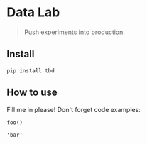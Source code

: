<!--

#################################################
### THIS FILE WAS AUTOGENERATED! DO NOT EDIT! ###
#################################################
# file to edit: nbs/index.ipynb
# command to build the docs after a change: nbdev_build_docs

-->

# Data Lab

> Push experiments into production.


## Install

`pip install tbd`

## How to use

Fill me in please! Don't forget code examples:
<div class="codecell" markdown="1">
<div class="input_area" markdown="1">

```
foo()
```

</div>
<div class="output_area" markdown="1">




    'bar'



</div>

</div>
